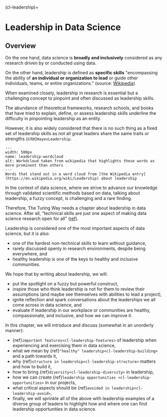 (cl-leadership)=
# Leadership in Data Science

## Overview

On the one hand, data science is **broadly and inclusively** considered as any research driven by or conducted using data. 

On the other hand, leadership is defined as **specific skills** "encompassing the ability of **an individual or organization to lead** or guide other individuals, teams, or entire organizations." (source: [Wikipedia](https://en.wikipedia.org/wiki/Leadership)).

When examined closely, leadership in research is essential but a challenging concept to pinpoint and often discussed as leadership skills.

The abundance of theoretical frameworks, research schools, and books that have tried to explain, define, or assess leadership skills underline the difficulty in pinpointing leadership as an entity.

However, it is also widely considered that there is no such thing as a fixed set of leadership skills as not all great leaders share the same traits or strengths {cite}`HayesLeadership`.

```{figure} ../figures/leadership-wordcloud.jpg
---
width: 500px
name: leadership-wordcloud
alt: Workdcloud taken from wikipedia that highlights these words as more prominent than others
---
Words that stand out in a word cloud from [the Wikipedia entry](https://en.wikipedia.org/wiki/Leadership) about leadership
```

In the context of data science, where we strive to advance our knowledge through validated scientific methods based on data, talking about leadership, a fuzzy concept, is challenging and a rare finding. 

Therefore, The Turing Way needs a chapter about leadership in data science. After all, "technical skills are just one aspect of making data science research open for all" ([ref](https://the-turing-way.netlify.app/welcome)).

Leadership is considered one of the most important aspects of data science, but it is also:
* one of the hardest non-technical skills to learn without guidance,
* rarely discussed openly in research environments, despite being everywhere, and
* healthy leadership is one of the keys to healthy and inclusive communities.

We hope that by writing about leadership, we will:
* put the spotlight on a fuzzy but powerful construct, 
* inspire those who think leadership is not for them to review their assumptions (and maybe see themselves with abilities to lead a project),
* ignite reflection and spark conversations about the leaderships we all come across in data science, and
* evaluate if leadership in our workplace or communities are healthy, compassionate, and inclusive, and how we can improve it.

In this chapter, we will introduce and discuss (somewhat in an unorderly manner): 
- {ref}`important features<cl-leadership-features>` of leadership when experiencing and exercising them in data science,
- what we mean by {ref}`"healthy" leadership<cl-leadership-building>` and a path towards it,
- why {ref}`structure in leadership<cl-leadership-structure>` matters and how to build it,
- how to bring {ref}`diversity<cl-leadership-diversity>` in leadership,
- how we can create {ref}`leadership opportunities <cl-leadership-opportunities>` in our projects,
- what critical aspects should be {ref}`avoided in leadership<cl-leadership-avoid>`, 
- finally, we will sprinkle all of the above with leadership examples of a diverse group of leaders to highlight how and where one can find leadership opportunities in data science.
